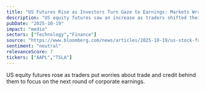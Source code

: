 ```yaml
---
title: "US Futures Rise as Investors Turn Gaze to Earnings: Markets Wrap"
description: "US equity futures saw an increase as traders shifted their attention from trade and credit concerns to the upcoming corporate earnings."
pubDate: "2025-10-19"
impact: "medio"
sectors: ["Technology","Finance"]
source: "https://www.bloomberg.com/news/articles/2025-10-19/us-stock-futures-rise-as-china-trade-tensions-cool-markets-wrap"
sentiment: "neutral"
relevanceScore: 7
tickers: ["AAPL","TSLA"]
---
```


US equity futures rose as traders put worries about trade and credit behind them to focus on the next round of corporate earnings.
